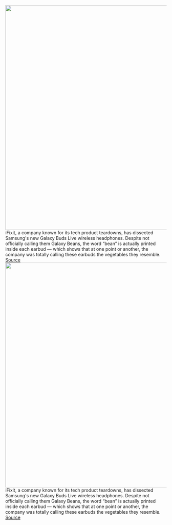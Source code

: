 <img src='https://cdn.vox-cdn.com/uploads/chorus_asset/file/11490453/a-01.0.png' width='700px' /><br/>
iFixit, a company known for its tech product teardowns, has dissected Samsung's new Galaxy Buds Live wireless headphones. Despite not officially calling them Galaxy Beans, the word “bean” is actually printed inside each earbud — which shows that at one point or another, the company was totally calling these earbuds the vegetables they resemble.
<a href='https://www.theverge.com/circuitbreaker/2020/8/12/21365607/samsung-galaxy-buds-live-bean-ifixit-teardown-repairability-reliability'> Source <a/><img src='https://cdn.vox-cdn.com/uploads/chorus_asset/file/11490453/a-01.0.png' width='700px' /><br/>
iFixit, a company known for its tech product teardowns, has dissected Samsung's new Galaxy Buds Live wireless headphones. Despite not officially calling them Galaxy Beans, the word “bean” is actually printed inside each earbud — which shows that at one point or another, the company was totally calling these earbuds the vegetables they resemble.
<a href='https://www.theverge.com/circuitbreaker/2020/8/12/21365607/samsung-galaxy-buds-live-bean-ifixit-teardown-repairability-reliability'> Source <a/>